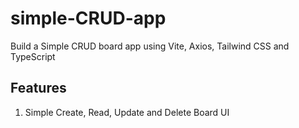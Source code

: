 # simple-CRUD-app
Build a Simple CRUD board app using Vite, Axios, Tailwind CSS and TypeScript


## Features

1. Simple Create, Read, Update and Delete Board UI
